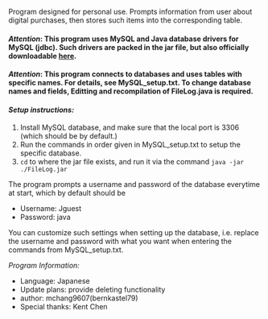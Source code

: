 Program designed for personal use.
Prompts information from user about digital purchases, then stores such items into the corresponding table.
#### _Attention_: This program uses MySQL and Java database drivers for MySQL (jdbc). Such drivers are packed in the jar file, but also officially downloadable [here](https://dev.mysql.com/downloads/connector/j/).
#### _Attention_: This program connects to databases and uses tables with specific names. For details, see MySQL_setup.txt. To change database names and fields, Editting and recompilation of FileLog.java is required.

#### _Setup instructions:_
1. Install MySQL database, and make sure that the local port is 3306 (which should be by default.)
1. Run the commands in order given in MySQL_setup.txt to setup the specific database.
1. `cd` to where the jar file exists, and run it via the command `java -jar ./FileLog.jar`

The program prompts a username and password of the database everytime at start, which by default should be
 * Username: Jguest
 * Password: java
 
You can customize such settings when setting up the database, i.e. replace the username and password with what you want when entering the commands from MySQL_setup.txt.

_Program Information:_
* Language: Japanese
* Update plans: provide deleting functionality 
* author: mchang9607(bernkastel79)
* Special thanks: Kent Chen

